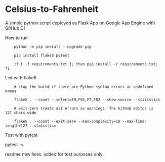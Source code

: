 # Celsius-to-Fahrenheit
A simple python script deployed as Flask App on Google App Engine with GitHub CI

How to run
        
        python -m pip install --upgrade pip
        
        pip install flake8 pytest
       
        if [ -f requirements.txt ]; then pip install -r requirements.txt; fi
  
Lint with flake8
       
        # stop the build if there are Python syntax errors or undefined names
     
        flake8 . --count --select=E9,F63,F7,F82 --show-source --statistics
      
        # exit-zero treats all errors as warnings. The GitHub editor is 127 chars wide
     
        flake8 . --count --exit-zero --max-complexity=10 --max-line-length=127 --statistics


Test with pytest

pytest -v



readme new lines.
added for test purposes only.
